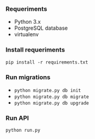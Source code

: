 ### Requeriments
- Python 3.x
- PostgreSQL database
- virtualenv

### Install requeriments
```pip install -r requirements.txt```

### Run migrations
- ```python migrate.py db init```
- ```python migrate.py db migrate```
- ```python migrate.py db upgrade```

### Run API
```python run.py```